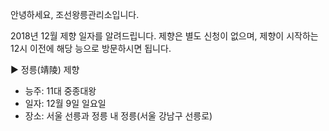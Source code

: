 안녕하세요, 조선왕릉관리소입니다.

2018년 12월 제향 일자를 알려드립니다. 제향은 별도 신청이 없으며, 제향이 시작하는 12시 이전에 해당 능으로 방문하시면 됩니다.

▶ 정릉(靖陵) 제향
  - 능주: 11대 중종대왕
  - 일자: 12월 9일 일요일
  - 장소: 서울 선릉과 정릉 내 정릉(서울 강남구 선릉로)